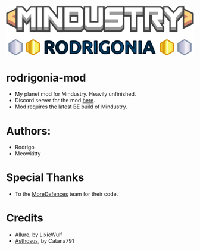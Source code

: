 ![Mod Logo](github/logo.png "Mod Logo")
# rodrigonia-mod
- My planet mod for Mindustry. Heavily unfinished.
- Discord server for the mod [here](https://discord.gg/HRRwyKnrkV).
- Mod requires the latest BE build of Mindustry.
# Authors:
- Rodrigo
- Meowkitty
# Special Thanks
- To the [MoreDefences](https://github.com/coaldeficit/MoreDefences) team for their code.
# Credits
- [Allure](https://github.com/LixieWulf/Allure), by LixieWulf
- [Asthosus](https://github.com/Catana791/Asthosus), by Catana791
